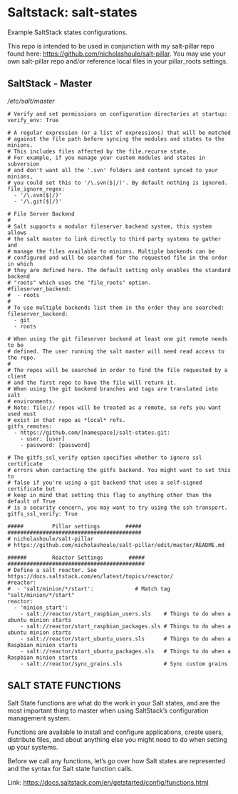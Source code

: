 # Saltstack: salt-states

Example SaltStack states configurations.

This repo is intended to be used in conjunction with my salt-pillar repo found here: https://github.com/nicholashoule/salt-pillar. You may use your own salt-pillar repo and/or reference local files in your pillar_roots settings.


## SaltStack - Master
*/etc/salt/master*

```
# Verify and set permissions on configuration directories at startup:
verify_env: True

# A regular expression (or a list of expressions) that will be matched
# against the file path before syncing the modules and states to the minions.
# This includes files affected by the file.recurse state.
# For example, if you manage your custom modules and states in subversion
# and don't want all the '.svn' folders and content synced to your minions,
# you could set this to '/\.svn($|/)'. By default nothing is ignored.
file_ignore_regex:
  - '/\.svn($|/)'
  - '/\.git($|/)'

# File Server Backend
#
# Salt supports a modular fileserver backend system, this system allows
# the salt master to link directly to third party systems to gather and
# manage the files available to minions. Multiple backends can be
# configured and will be searched for the requested file in the order in which
# they are defined here. The default setting only enables the standard backend
# "roots" which uses the "file_roots" option.
#fileserver_backend:
#  - roots
#
# To use multiple backends list them in the order they are searched:
fileserver_backend:
  - git
  - roots

# When using the git fileserver backend at least one git remote needs to be
# defined. The user running the salt master will need read access to the repo.
#
# The repos will be searched in order to find the file requested by a client
# and the first repo to have the file will return it.
# When using the git backend branches and tags are translated into salt
# environments.
# Note: file:// repos will be treated as a remote, so refs you want used must
# exist in that repo as *local* refs.
gitfs_remotes:
  - https://github.com/[namespace]/salt-states.git:
    - user: [user]
    - password: [password]

# The gitfs_ssl_verify option specifies whether to ignore ssl certificate
# errors when contacting the gitfs backend. You might want to set this to
# false if you're using a git backend that uses a self-signed certificate but
# keep in mind that setting this flag to anything other than the default of True
# is a security concern, you may want to try using the ssh transport.
gitfs_ssl_verify: True

#####         Pillar settings        #####
##########################################
# nicholashoule/salt-pillar
# https://github.com/nicholashoule/salt-pillar/edit/master/README.md

######        Reactor Settings        #####
###########################################
# Define a salt reactor. See https://docs.saltstack.com/en/latest/topics/reactor/
#reactor:
#  - 'salt/minion/*/start':             # Match tag "salt/minion/*/start"
reactor:
  - 'minion_start':
    - salt://reactor/start_raspbian_users.sls    # Things to do when a ubuntu minion starts
    - salt://reactor/start_raspbian_packages.sls # Things to do when a ubuntu minion starts
    - salt://reactor/start_ubuntu_users.sls      # Things to do when a Raspbian minion starts
    - salt://reactor/start_ubuntu_packages.sls   # Things to do when a Raspbian minion starts
    - salt://reactor/sync_grains.sls             # Sync custom grains

```

## SALT STATE FUNCTIONS

Salt State functions are what do the work in your Salt states, and are the most important thing to master when using SaltStack’s configuration management system.

Functions are available to install and configure applications, create users, distribute files, and about anything else you might need to do when setting up your systems.

Before we call any functions, let’s go over how Salt states are represented and the syntax for Salt state function calls.

Link: https://docs.saltstack.com/en/getstarted/config/functions.html
